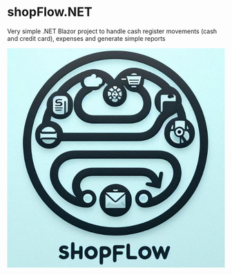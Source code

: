 # shopFlow.NET
Very simple .NET Blazor project to handle cash register movements (cash and credit card), expenses and generate 
simple reports

![Logo](/Resources/logo.png)